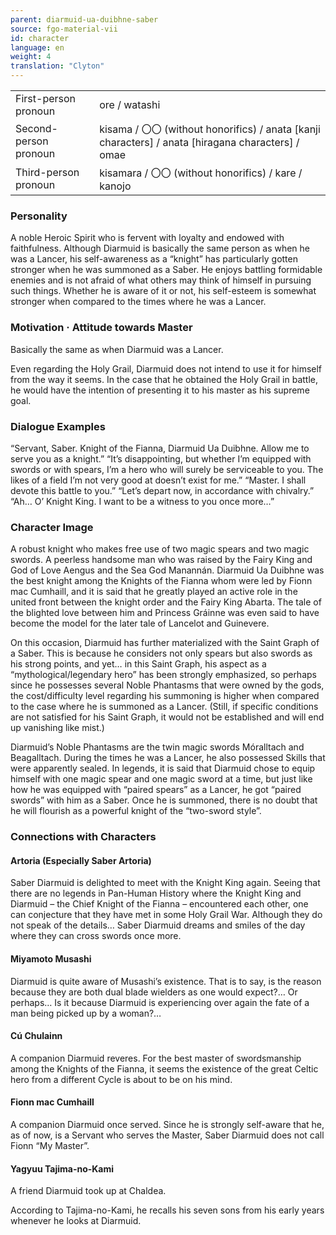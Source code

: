 ```yaml
---
parent: diarmuid-ua-duibhne-saber
source: fgo-material-vii
id: character
language: en
weight: 4
translation: "Clyton"
---
```


<table>
  <tr><td>First-person pronoun</td><td>ore / watashi</td></tr>
  <tr><td>Second-person pronoun</td><td>kisama / 〇〇 (without honorifics) / anata [kanji characters] / anata [hiragana characters] / omae</td></tr>
  <tr><td>Third-person pronoun</td><td>kisamara / 〇〇 (without honorifics) / kare / kanojo</td></tr>
</table>

### Personality

A noble Heroic Spirit who is fervent with loyalty and endowed with faithfulness. Although Diarmuid is basically the same person as when he was a Lancer, his self-awareness as a “knight” has particularly gotten stronger when he was summoned as a Saber. He enjoys battling formidable enemies and is not afraid of what others may think of himself in pursuing such things. Whether he is aware of it or not, his self-esteem is somewhat stronger when compared to the times where he was a Lancer.

### Motivation · Attitude towards Master

Basically the same as when Diarmuid was a Lancer.

Even regarding the Holy Grail, Diarmuid does not intend to use it for himself from the way it seems. In the case that he obtained the Holy Grail in battle, he would have the intention of presenting it to his master as his supreme goal.

### Dialogue Examples

“Servant, Saber. Knight of the Fianna, Diarmuid Ua Duibhne. Allow me to serve you as a knight.”
“It’s disappointing, but whether I’m equipped with swords or with spears, I’m a hero who will surely be serviceable to you. The likes of a field I’m not very good at doesn’t exist for me.”
“Master. I shall devote this battle to you.”
“Let’s depart now, in accordance with chivalry.”
“Ah… O’ Knight King. I want to be a witness to you once more…”

### Character Image

A robust knight who makes free use of two magic spears and two magic swords. A peerless handsome man who was raised by the Fairy King and God of Love Aengus and the Sea God Manannán. Diarmuid Ua Duibhne was the best knight among the Knights of the Fianna whom were led by Fionn mac Cumhaill, and it is said that he greatly played an active role in the united front between the knight order and the Fairy King Abarta. The tale of the blighted love between him and Princess Gráinne was even said to have become the model for the later tale of Lancelot and Guinevere.

On this occasion, Diarmuid has further materialized with the Saint Graph of a Saber. This is because he considers not only spears but also swords as his strong points, and yet… in this Saint Graph, his aspect as a “mythological/legendary hero” has been strongly emphasized, so perhaps since he possesses several Noble Phantasms that were owned by the gods, the cost/difficulty level regarding his summoning is higher when compared to the case where he is summoned as a Lancer. (Still, if specific conditions are not satisfied for his Saint Graph, it would not be established and will end up vanishing like mist.)

Diarmuid’s Noble Phantasms are the twin magic swords Móralltach and Beagalltach. During the times he was a Lancer, he also possessed Skills that were apparently sealed. In legends, it is said that Diarmuid chose to equip himself with one magic spear and one magic sword at a time, but just like how he was equipped with “paired spears” as a Lancer, he got “paired swords” with him as a Saber. Once he is summoned, there is no doubt that he will flourish as a powerful knight of the “two-sword style”.

### Connections with Characters

#### Artoria (Especially Saber Artoria)

Saber Diarmuid is delighted to meet with the Knight King again. Seeing that there are no legends in Pan-Human History where the Knight King and Diarmuid – the Chief Knight of the Fianna – encountered each other, one can conjecture that they have met in some Holy Grail War. Although they do not speak of the details… Saber Diarmuid dreams and smiles of the day where they can cross swords once more.

#### Miyamoto Musashi

Diarmuid is quite aware of Musashi’s existence. That is to say, is the reason because they are both dual blade wielders as one would expect?… Or perhaps… Is it because Diarmuid is experiencing over again the fate of a man being picked up by a woman?…

#### Cú Chulainn

A companion Diarmuid reveres. For the best master of swordsmanship among the Knights of the Fianna, it seems the existence of the great Celtic hero from a different Cycle is about to be on his mind.

#### Fionn mac Cumhaill

A companion Diarmuid once served. Since he is strongly self-aware that he, as of now, is a Servant who serves the Master, Saber Diarmuid does not call Fionn “My Master”.

#### Yagyuu Tajima-no-Kami

A friend Diarmuid took up at Chaldea.

According to Tajima-no-Kami, he recalls his seven sons from his early years whenever he looks at Diarmuid.
